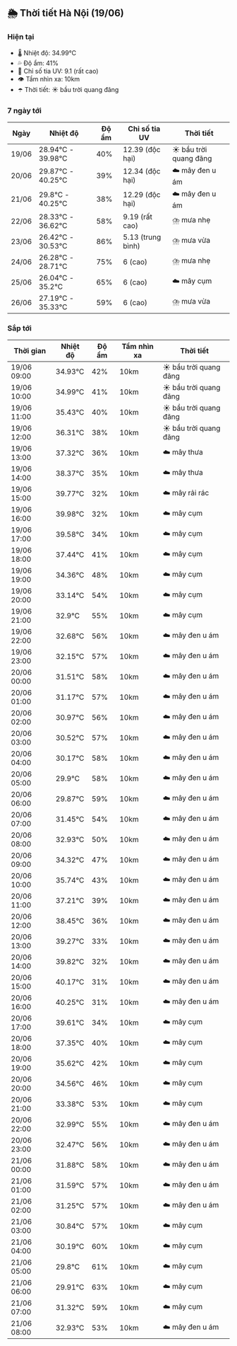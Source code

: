 ## 🌦️ Thời tiết Hà Nội (19/06)

### Hiện tại

- 🌡️ Nhiệt độ: 34.99℃
- 💦 Độ ẩm: 41%
- 🌟 Chỉ số tia UV: 9.1 (rất cao)
- 👁️ Tầm nhìn xa: 10km
- ☂️ Thời tiết: ☀️ bầu trời quang đãng

### 7 ngày tới

| Ngày | Nhiệt độ | Độ ẩm | Chỉ số tia UV | Thời tiết |
| --- | --- | --- | --- | --- |
| 19/06 | 28.94℃ - 39.98℃ | 40% | 12.39 (độc hại) | ☀️ bầu trời quang đãng |
| 20/06 | 29.87℃ - 40.25℃ | 39% | 12.34 (độc hại) | ☁️ mây đen u ám |
| 21/06 | 29.8℃ - 40.25℃ | 38% | 12.29 (độc hại) | ☁️ mây đen u ám |
| 22/06 | 28.33℃ - 36.62℃ | 58% | 9.19 (rất cao) | ⛈️ mưa nhẹ |
| 23/06 | 26.42℃ - 30.53℃ | 86% | 5.13 (trung bình) | ⛈️ mưa vừa |
| 24/06 | 26.28℃ - 28.71℃ | 75% | 6 (cao) | ⛈️ mưa nhẹ |
| 25/06 | 26.04℃ - 35.2℃ | 65% | 6 (cao) | ☁️ mây cụm |
| 26/06 | 27.19℃ - 35.33℃ | 59% | 6 (cao) | ⛈️ mưa vừa |

### Sắp tới

| Thời gian | Nhiệt độ | Độ ẩm | Tầm nhìn xa | Thời tiết |
| --- | --- | --- | --- | --- |
| 19/06 09:00 | 34.93℃ | 42% | 10km | ☀️ bầu trời quang đãng |
| 19/06 10:00 | 34.99℃ | 41% | 10km | ☀️ bầu trời quang đãng |
| 19/06 11:00 | 35.43℃ | 40% | 10km | ☀️ bầu trời quang đãng |
| 19/06 12:00 | 36.31℃ | 38% | 10km | ☀️ bầu trời quang đãng |
| 19/06 13:00 | 37.32℃ | 36% | 10km | ☁️ mây thưa |
| 19/06 14:00 | 38.37℃ | 35% | 10km | ☁️ mây thưa |
| 19/06 15:00 | 39.77℃ | 32% | 10km | ☁️ mây rải rác |
| 19/06 16:00 | 39.98℃ | 32% | 10km | ☁️ mây cụm |
| 19/06 17:00 | 39.58℃ | 34% | 10km | ☁️ mây cụm |
| 19/06 18:00 | 37.44℃ | 41% | 10km | ☁️ mây cụm |
| 19/06 19:00 | 34.36℃ | 48% | 10km | ☁️ mây cụm |
| 19/06 20:00 | 33.14℃ | 54% | 10km | ☁️ mây cụm |
| 19/06 21:00 | 32.9℃ | 55% | 10km | ☁️ mây cụm |
| 19/06 22:00 | 32.68℃ | 56% | 10km | ☁️ mây đen u ám |
| 19/06 23:00 | 32.15℃ | 57% | 10km | ☁️ mây đen u ám |
| 20/06 00:00 | 31.51℃ | 58% | 10km | ☁️ mây đen u ám |
| 20/06 01:00 | 31.17℃ | 57% | 10km | ☁️ mây đen u ám |
| 20/06 02:00 | 30.97℃ | 56% | 10km | ☁️ mây đen u ám |
| 20/06 03:00 | 30.52℃ | 57% | 10km | ☁️ mây đen u ám |
| 20/06 04:00 | 30.17℃ | 58% | 10km | ☁️ mây đen u ám |
| 20/06 05:00 | 29.9℃ | 58% | 10km | ☁️ mây đen u ám |
| 20/06 06:00 | 29.87℃ | 59% | 10km | ☁️ mây đen u ám |
| 20/06 07:00 | 31.45℃ | 54% | 10km | ☁️ mây đen u ám |
| 20/06 08:00 | 32.93℃ | 50% | 10km | ☁️ mây đen u ám |
| 20/06 09:00 | 34.32℃ | 47% | 10km | ☁️ mây đen u ám |
| 20/06 10:00 | 35.74℃ | 43% | 10km | ☁️ mây đen u ám |
| 20/06 11:00 | 37.21℃ | 39% | 10km | ☁️ mây đen u ám |
| 20/06 12:00 | 38.45℃ | 36% | 10km | ☁️ mây đen u ám |
| 20/06 13:00 | 39.27℃ | 33% | 10km | ☁️ mây đen u ám |
| 20/06 14:00 | 39.82℃ | 32% | 10km | ☁️ mây đen u ám |
| 20/06 15:00 | 40.17℃ | 31% | 10km | ☁️ mây đen u ám |
| 20/06 16:00 | 40.25℃ | 31% | 10km | ☁️ mây đen u ám |
| 20/06 17:00 | 39.61℃ | 34% | 10km | ☁️ mây cụm |
| 20/06 18:00 | 37.35℃ | 40% | 10km | ☁️ mây cụm |
| 20/06 19:00 | 35.62℃ | 42% | 10km | ☁️ mây cụm |
| 20/06 20:00 | 34.56℃ | 46% | 10km | ☁️ mây cụm |
| 20/06 21:00 | 33.38℃ | 53% | 10km | ☁️ mây cụm |
| 20/06 22:00 | 32.99℃ | 55% | 10km | ☁️ mây đen u ám |
| 20/06 23:00 | 32.47℃ | 56% | 10km | ☁️ mây đen u ám |
| 21/06 00:00 | 31.88℃ | 58% | 10km | ☁️ mây đen u ám |
| 21/06 01:00 | 31.59℃ | 57% | 10km | ☁️ mây đen u ám |
| 21/06 02:00 | 31.25℃ | 57% | 10km | ☁️ mây đen u ám |
| 21/06 03:00 | 30.84℃ | 57% | 10km | ☁️ mây cụm |
| 21/06 04:00 | 30.19℃ | 60% | 10km | ☁️ mây cụm |
| 21/06 05:00 | 29.8℃ | 61% | 10km | ☁️ mây cụm |
| 21/06 06:00 | 29.91℃ | 63% | 10km | ☁️ mây cụm |
| 21/06 07:00 | 31.32℃ | 59% | 10km | ☁️ mây cụm |
| 21/06 08:00 | 32.93℃ | 53% | 10km | ☁️ mây đen u ám |
